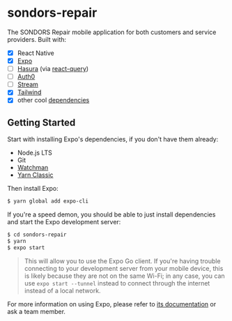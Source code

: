 # sondors-repair

The SONDORS Repair mobile application for both customers and service providers. Built with:

- [x] React Native
- [x] [Expo](https://expo.dev)
- [ ] [Hasura](https://hasura.io) (via [react-query](https://react-query.tanstack.com/))
- [ ] [Auth0](https://auth0.com)
- [ ] [Stream](https://getstream.io/)
- [x] [Tailwind](https://tailwindcss.com/)
- [x] other cool [dependencies](/package.json)

## Getting Started

Start with installing Expo's dependencies, if you don't have them already:

- Node.js LTS
- Git
- [Watchman](https://facebook.github.io/watchman/docs/install#buildinstall)
- [Yarn Classic](https://classic.yarnpkg.com/lang/en/docs/install/)

Then install Expo:

```bash
$ yarn global add expo-cli
```

If you're a speed demon, you should be able to just install dependencies and start the Expo development server:

```bash
$ cd sondors-repair
$ yarn
$ expo start
```

> This will allow you to use the Expo Go client. If you're having trouble connecting to your development server from your mobile device, this is likely because they are not on the same Wi-Fi; in any case, you can use `expo start --tunnel` instead to connect through the internet instead of a local network.

For more information on using Expo, please refer to [its documentation](https://docs.expo.dev/) or ask a team member.

